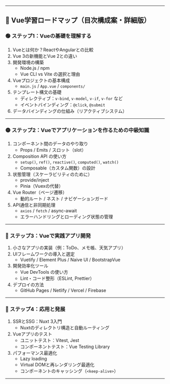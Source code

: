 
---

## 🌱 Vue学習ロードマップ（目次構成案・詳細版）

### 🟢 ステップ1：Vueの基礎を理解する
1. Vueとは何か？ReactやAngularとの比較
2. Vue 3の新機能とVue 2との違い
3. 開発環境の構築
   - Node.js / npm
   - Vue CLI vs Vite の選択と理由
4. Vueプロジェクトの基本構成
   - `main.js` / `App.vue` / `components/`
5. テンプレート構文の基礎
   - ディレクティブ：`v-bind`, `v-model`, `v-if`, `v-for` など
   - イベントバインディング：`@click`, `@submit`
6. データバインディングの仕組み（リアクティブシステム）

---

### 🟡 ステップ2：Vueでアプリケーションを作るための中級知識
1. コンポーネント間のデータのやり取り
   - Props / Emits / スロット（slot）
2. Composition API の使い方
   - `setup()`, `ref()`, `reactive()`, `computed()`, `watch()`
   - Composable（カスタム関数）の設計
3. 状態管理（スケーラビリティのために）
   - provide/inject
   - Pinia（Vuexの代替）
4. Vue Router（ページ遷移）
   - 動的ルート / ネスト / ナビゲーションガード
5. API通信と非同期処理
   - `axios` / `fetch` / async-await
   - エラーハンドリングとローディング状態の管理

---

### 🔵 ステップ3：Vueで実践アプリ開発
1. 小さなアプリの実装（例：ToDo、メモ帳、天気アプリ）
2. UIフレームワークの導入と選定
   - Vuetify / Element Plus / Naive UI / BootstrapVue
3. 開発効率化ツール
   - Vue DevTools の使い方
   - Lint・コード整形（ESLint, Prettier）
4. デプロイの方法
   - GitHub Pages / Netlify / Vercel / Firebase

---

### 🔴 ステップ4：応用と発展
1. SSRとSSG：Nuxt 3入門
   - Nuxtのディレクトリ構造と自動ルーティング
2. Vueアプリのテスト
   - ユニットテスト：Vitest, Jest
   - コンポーネントテスト：Vue Testing Library
3. パフォーマンス最適化
   - Lazy loading
   - Virtual DOMと再レンダリング最適化
   - コンポーネントのキャッシング（`<keep-alive>`）

---
